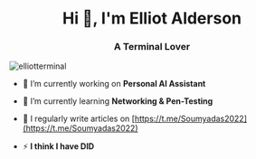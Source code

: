 <h1 align="center">Hi 👋, I'm Elliot Alderson</h1>
<h3 align="center">A Terminal Lover</h3>


<p align="left"> <img src="https://komarev.com/ghpvc/?username=elliotterminal&label=Profile%20views&color=0e75b6&style=flat" alt="elliotterminal" /> </p>

- 🔭 I’m currently working on **Personal AI Assistant**

- 🌱 I’m currently learning **Networking & Pen-Testing**

- 📝 I regularly write articles on [https://t.me/Soumyadas2022](https://t.me/Soumyadas2022)

- ⚡ **I think I have DID**
